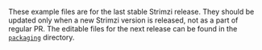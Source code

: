These example files are for the last stable Strimzi release. They should be updated only when a new Strimzi version is released, not as a part of regular PR. The editable files for the next release can be found in the [`packaging`](../packaging/) directory.